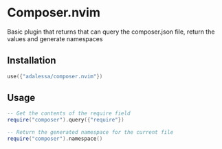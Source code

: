# Composer.nvim

Basic plugin that returns that can query the composer.json file, return the values and generate namespaces

## Installation
```lua
use({"adalessa/composer.nvim"})
```

## Usage
```lua
-- Get the contents of the require field
require("composer").query({"require"})

-- Return the generated namespace for the current file
require("composer").namespace()
```
